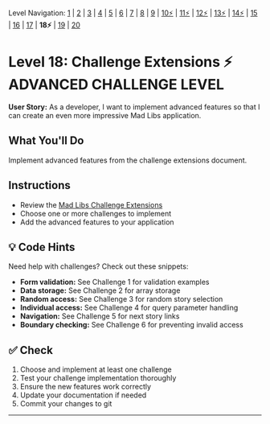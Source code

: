 Level Navigation: [1](./mad-libs-lv-1.md) | [2](./mad-libs-lv-2.md) | [3](./mad-libs-lv-3.md) | [4](./mad-libs-lv-4.md) | [5](./mad-libs-lv-5.md) | [6](./mad-libs-lv-6.md) | [7](./mad-libs-lv-7.md) | [8](./mad-libs-lv-8.md) | [9](./mad-libs-lv-9.md) | [10⚡](./mad-libs-lv-10.md) | [11⚡](./mad-libs-lv-11.md) | [12⚡](./mad-libs-lv-12.md) | [13⚡](./mad-libs-lv-13.md) | [14⚡](./mad-libs-lv-14.md) | [15](./mad-libs-lv-15.md) | [16](./mad-libs-lv-16.md) | [17](./mad-libs-lv-17.md) | **18⚡** | [19](./mad-libs-lv-19.md) | [20](./mad-libs-lv-20.md)

# Level 18: Challenge Extensions ⚡ ADVANCED CHALLENGE LEVEL

**User Story:** As a developer, I want to implement advanced features so that I can create an even more impressive Mad Libs application.

## What You'll Do
Implement advanced features from the challenge extensions document.

## Instructions
- Review the [Mad Libs Challenge Extensions](./mad-libs-mini-project-challenge-todo.md)
- Choose one or more challenges to implement
- Add the advanced features to your application

## 💡 Code Hints
Need help with challenges? Check out these snippets:
- **Form validation:** See Challenge 1 for validation examples
- **Data storage:** See Challenge 2 for array storage
- **Random access:** See Challenge 3 for random story selection
- **Individual access:** See Challenge 4 for query parameter handling
- **Navigation:** See Challenge 5 for next story links
- **Boundary checking:** See Challenge 6 for preventing invalid access

## ✅ Check
1. Choose and implement at least one challenge
2. Test your challenge implementation thoroughly
3. Ensure the new features work correctly
4. Update your documentation if needed
5. Commit your changes to git

---